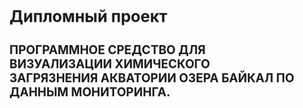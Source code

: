 # Дипломный проект

## ПРОГРАММНОЕ СРЕДСТВО ДЛЯ ВИЗУАЛИЗАЦИИ ХИМИЧЕСКОГО ЗАГРЯЗНЕНИЯ АКВАТОРИИ ОЗЕРА БАЙКАЛ ПО ДАННЫМ МОНИТОРИНГА.
